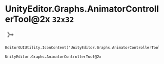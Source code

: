 # UnityEditor.Graphs.AnimatorControllerTool@2x `32x32`
<img src="/img/UnityEditor.Graphs.AnimatorControllerTool.png" width=32 height=32>

``` CSharp
EditorGUIUtility.IconContent("UnityEditor.Graphs.AnimatorControllerTool@2x")
```
```
UnityEditor.Graphs.AnimatorControllerTool@2x
```
